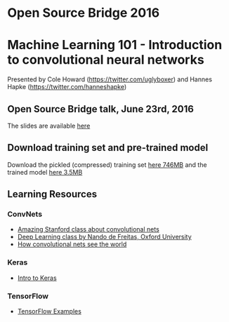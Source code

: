 # Open Source Bridge 2016
# Machine Learning 101 - Introduction to convolutional neural networks

Presented by Cole Howard (https://twitter.com/uglyboxer) and Hannes Hapke (https://twitter.com/hanneshapke)

## Open Source Bridge talk, June 23rd, 2016
The slides are available [here](http://bit.ly/intro-convnets)

## Download training set and pre-trained model

Download the pickled (compressed) training set [here 746MB](https://s3-us-west-2.amazonaws.com/osb-machine-learning-101/petsTrainingData.npz)
and the trained model [here 3.5MB](https://s3-us-west-2.amazonaws.com/osb-machine-learning-101/weights_91.hdf5)

## Learning Resources

### ConvNets
- [Amazing Stanford class about convolutional nets](http://cs231n.stanford.edu/)
- [Deep Learning class by Nando de Freitas, Oxford University](https://www.youtube.com/watch?v=bEUX_56Lojc)
- [How convolutional nets see the world](http://blog.keras.io/how-convolutional-neural-networks-see-the-world.html)

### Keras
- [Intro to Keras](https://www.youtube.com/watch?v=Tp3SaRbql4k)

### TensorFlow
- [TensorFlow Examples](http://learningtensorflow.com/examples/)
